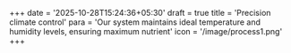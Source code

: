 +++
date = '2025-10-28T15:24:36+05:30'
draft = true
title = 'Precision climate control'
para = 'Our system maintains ideal temperature and humidity levels, ensuring maximum nutrient'
icon = '/image/process1.png'
+++
